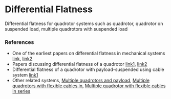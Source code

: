 # Differential Flatness
Differential flatness for quadrotor systems such as quadrotor, quadrotor on suspended load, multiple quadrotors with suspended load 

### References
- One of the earliest papers on differential flatness in mechanical systems [link](http://www.cds.caltech.edu/~murray/preprints/mrs95-imece.pdf), [link2](https://doi.org/10.1016/S1474-6670(17)58016-7)
- Papers discussing differential flatness of a quadrotor [link1](https://doi.org/10.1109/ICRA.2011.5980409), [link2](https://doi.org/10.1109/LRA.2017.2776353)
- Differential flatness of a quadrotor with payload-suspended using cable system [link1](https://doi.org/10.1109/CDC.2013.6760219)
- Other related systems, [Multiple quadrotors and payload](http://roboticsproceedings.org/rss09/p11.pdf), [Multiple quadrotors with flexible cables in](https://arxiv.org/abs/1711.04895), [Multiple quadrotor with flexible cables in series](https://arxiv.org/abs/1911.12650)

